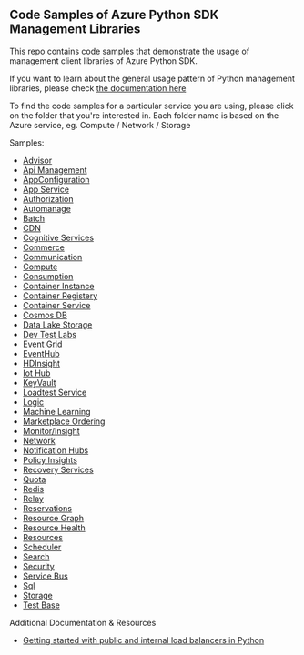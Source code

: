 ## Code Samples of Azure Python SDK Management Libraries 

This repo contains code samples that demonstrate the usage of management client libraries of Azure Python SDK.

If you want to learn about the general usage pattern of Python management libraries, please check [the documentation here](https://aka.ms/azsdk/python/mgmt)

To find the code samples for a particular service you are using, please click on the folder that you're interested in. Each folder name is based on the Azure service, eg. Compute / Network / Storage

Samples:
- [Advisor](https://github.com/Azure-Samples/azure-samples-python-management/tree/main/samples/advisor)
- [Api Management](https://github.com/Azure-Samples/azure-samples-python-management/tree/main/samples/apimanagement)
- [AppConfiguration](https://github.com/Azure-Samples/azure-samples-python-management/tree/main/samples/appconfiguration)
- [App Service](https://github.com/Azure-Samples/azure-samples-python-management/tree/main/samples/appservice)
- [Authorization](https://github.com/Azure-Samples/azure-samples-python-management/tree/main/samples/authorization)
- [Automanage](https://github.com/Azure-Samples/azure-samples-python-management/tree/main/samples/automanage)
- [Batch](https://github.com/Azure-Samples/azure-samples-python-management/tree/main/samples/batch)
- [CDN](https://github.com/Azure-Samples/azure-samples-python-management/tree/main/samples/cdn)
- [Cognitive Services](https://github.com/Azure-Samples/azure-samples-python-management/tree/main/samples/cognitiveservices)
- [Commerce](https://github.com/Azure-Samples/azure-samples-python-management/tree/main/samples/commerce)
- [Communication](https://github.com/Azure-Samples/azure-samples-python-management/tree/main/samples/communication)
- [Compute](https://github.com/Azure-Samples/azure-samples-python-management/tree/main/samples/compute)
- [Consumption](https://github.com/Azure-Samples/azure-samples-python-management/tree/main/samples/consumption)
- [Container Instance](https://github.com/Azure-Samples/azure-samples-python-management/tree/main/samples/containerinstance)
- [Container Registery](https://github.com/Azure-Samples/azure-samples-python-management/tree/main/samples/containerregistry)
- [Container Service](https://github.com/Azure-Samples/azure-samples-python-management/tree/main/samples/containerservice)
- [Cosmos DB](https://github.com/Azure-Samples/azure-samples-python-management/tree/main/samples/cosmosdb)
- [Data Lake Storage](https://github.com/Azure-Samples/azure-samples-python-management/tree/main/samples/datalakestore)
- [Dev Test Labs](https://github.com/Azure-Samples/azure-samples-python-management/tree/main/samples/devtestlabs)
- [Event Grid](https://github.com/Azure-Samples/azure-samples-python-management/tree/main/samples/eventgrid)
- [EventHub](https://github.com/Azure-Samples/azure-samples-python-management/tree/main/samples/eventhub)
- [HDInsight](https://github.com/Azure-Samples/azure-samples-python-management/tree/main/samples/hdinsight)
- [Iot Hub](https://github.com/Azure-Samples/azure-samples-python-management/tree/main/samples/iothub)
- [KeyVault](https://github.com/Azure-Samples/azure-samples-python-management/tree/main/samples/keyvault)
- [Loadtest Service](https://github.com/Azure-Samples/azure-samples-python-management/tree/main/samples/loadtestservice)
- [Logic](https://github.com/Azure-Samples/azure-samples-python-management/tree/main/samples/logic)
- [Machine Learning](https://github.com/Azure-Samples/azure-samples-python-management/tree/main/samples/machinelearningservices)
- [Marketplace Ordering](https://github.com/Azure-Samples/azure-samples-python-management/tree/main/samples/marketplaceordering)
- [Monitor/Insight](https://github.com/Azure-Samples/azure-samples-python-management/tree/main/samples/monitor)
- [Network](https://github.com/Azure-Samples/azure-samples-python-management/tree/main/samples/network)
- [Notification Hubs](https://github.com/Azure-Samples/azure-samples-python-management/tree/main/samples/notificationhubs)
- [Policy Insights](https://github.com/Azure-Samples/azure-samples-python-management/tree/main/samples/policyinsights)
- [Recovery Services](https://github.com/Azure-Samples/azure-samples-python-management/tree/main/samples/recoveryservices)
- [Quota](https://github.com/Azure-Samples/azure-samples-python-management/tree/main/samples/quota)
- [Redis](https://github.com/Azure-Samples/azure-samples-python-management/tree/main/samples/redis)
- [Relay](https://github.com/Azure-Samples/azure-samples-python-management/tree/main/samples/relay)
- [Reservations](https://github.com/Azure-Samples/azure-samples-python-management/tree/main/samples/reservations)
- [Resource Graph](https://github.com/Azure-Samples/azure-samples-python-management/tree/main/samples/resourcegraph)
- [Resource Health](https://github.com/Azure-Samples/azure-samples-python-management/tree/main/samples/resourcehealth)
- [Resources](https://github.com/Azure-Samples/azure-samples-python-management/tree/main/samples/resources)
- [Scheduler](https://github.com/Azure-Samples/azure-samples-python-management/tree/main/samples/scheduler)
- [Search](https://github.com/Azure-Samples/azure-samples-python-management/tree/main/samples/search)
- [Security](https://github.com/Azure-Samples/azure-samples-python-management/tree/main/samples/security)
- [Service Bus](https://github.com/Azure-Samples/azure-samples-python-management/tree/main/samples/servicebus)
- [Sql](https://github.com/Azure-Samples/azure-samples-python-management/tree/main/samples/sql)
- [Storage](https://github.com/Azure-Samples/azure-samples-python-management/tree/main/samples/storage)
- [Test Base](https://github.com/Azure-Samples/azure-samples-python-management/tree/main/samples/testbase)

Additional Documentation & Resources
- [Getting started with public and internal load balancers in Python](doc/network-manage-loadbalancer)
